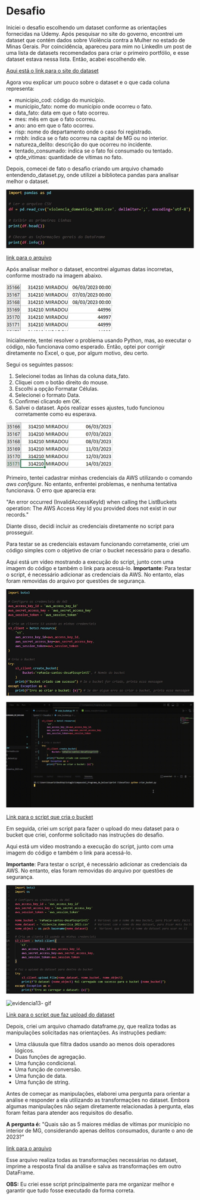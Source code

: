 # Desafio 

Iniciei o desafio escolhendo um dataset conforme as orientações fornecidas na Udemy. Após pesquisar no site do governo, encontrei um dataset que contém dados sobre Violência contra a Mulher no estado de Minas Gerais.
Por coincidência, apareceu para mim no LinkedIn um post de uma lista de datasets recomendados para criar o primeiro portfólio, e esse dataset estava nessa lista. Então, acabei escolhendo ele.

[Aqui está o link para o site do dataset](https://dados.gov.br/dados/conjuntos-dados/violencia-contra-mulher)

Agora vou explicar um pouco sobre o dataset e o que cada coluna representa:

* municipio_cod: código do município.
* municipio_fato: nome do município onde ocorreu o fato.
* data_fato: data em que o fato ocorreu.
* mes: mês em que o fato ocorreu.
* ano: ano em que o fato ocorreu.
* risp: nome do departamento onde o caso foi registrado.
* rmbh: indica se o fato ocorreu na capital de MG ou no interior.
* natureza_delito: descrição do que ocorreu no incidente.
* tentado_consumado: indica se o fato foi consumado ou tentado.
* qtde_vitimas: quantidade de vítimas no fato.

Depois, comecei de fato o desafio criando um arquivo chamado entendendo_dataset.py, onde utilizei a biblioteca pandas para analisar melhor o dataset.

![evidencia7](../Evidencias/evidencia7.jpeg)

[link para o arquivo](../Desafios/entendendo_dataset.py)

Após analisar melhor o dataset, encontrei algumas datas incorretas, conforme mostrado na imagem abaixo.

![evidencia8](../Evidencias/evidencia8.jpeg)

Inicialmente, tentei resolver o problema usando Python, mas, ao executar o código, não funcionava como esperado. Então, optei por corrigir diretamente no Excel, o que, por algum motivo, deu certo.

Segui os seguintes passos:

1. Selecionei todas as linhas da coluna data_fato.
2. Cliquei com o botão direito do mouse.
3. Escolhi a opção Formatar Células.
4. Selecionei o formato Data.
5. Confirmei clicando em OK.
6. Salvei o dataset.
Após realizar esses ajustes, tudo funcionou corretamente como eu esperava.

![evidencia9](../Evidencias/evidencia9.jpeg)

Primeiro, tentei cadastrar minhas credenciais da AWS utilizando o comando *aws configure*. No entanto, enfrentei problemas, e nenhuma tentativa funcionava. O erro que aparecia era:

"An error occurred (InvalidAccessKeyId) when calling the ListBuckets operation: The AWS Access Key Id you provided does not exist in our records."

Diante disso, decidi incluir as credenciais diretamente no script para prosseguir.

Para testar se as credenciais estavam funcionando corretamente, criei um código simples com o objetivo de criar o bucket necessário para o desafio.

Aqui está um vídeo mostrando a execução do script, junto com uma imagem do código e também o link para acessá-lo.
__Importante__: Para testar o script, é necessário adicionar as credenciais da AWS. No entanto, elas foram removidas do arquivo por questões de segurança.

![evidencia10](../Evidencias/evidencia10.jpeg)

![evidencia11](../Evidencias/evidencia11.gif)

[Link para o script que cria o bucket](../Desafios/criar_bucket.py)

Em seguida, criei um script para fazer o upload do meu dataset para o bucket que criei, conforme solicitado nas instruções do desafio.

Aqui está um vídeo mostrando a execução do script, junto com uma imagem do código e também o link para acessá-lo.

__Importante__: Para testar o script, é necessário adicionar as credenciais da AWS. No entanto, elas foram removidas do arquivo por questões de segurança.

![evidencia12](../Evidencias/evidencia12.jpeg)

![evidencia13- gif](../Evidencias/)

[Link para o script que faz upload do dataset](../Desafios/script_boto.py)

Depois, criei um arquivo chamado dataframe.py, que realiza todas as manipulações solicitadas nas orientações. As instruções pediam:

* Uma cláusula que filtra dados usando ao menos dois operadores lógicos.
* Duas funções de agregação.
* Uma função condicional.
* Uma função de conversão.
* Uma função de data.
* Uma função de string.

Antes de começar as manipulações, elaborei uma pergunta para orientar a análise e responder a ela utilizando as transformações no dataset. Embora algumas manipulações não sejam diretamente relacionadas à pergunta, elas foram feitas para atender aos requisitos do desafio.

__A pergunta é:__
"Quais são as 5 maiores médias de vítimas por município no interior de MG, considerando apenas delitos consumados, durante o ano de 2023?"

[link para o arquivo](../Desafios/dataframe.py)

Esse arquivo realiza todas as transformações necessárias no dataset, imprime a resposta final da análise e salva as transformações em outro DataFrame.

__OBS:__ Eu criei esse script principalmente para me organizar melhor e garantir que tudo fosse executado da forma correta.


